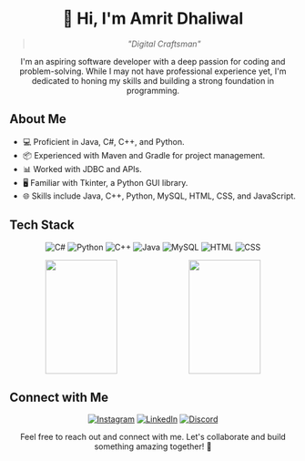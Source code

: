 <h1 align="center">👋 Hi, I'm Amrit Dhaliwal</h1>
<blockquote align="center">
  <p><em>"Digital Craftsman"</em></p>
</blockquote>
<p align="center">
  I'm an aspiring software developer with a deep passion for coding and problem-solving. While I may not have professional experience yet, I'm dedicated to honing my skills and building a strong foundation in programming.
</p>


<!-- About Me Section -->
## About Me
- 💻 Proficient in Java, C#, C++, and Python.
- 📦 Experienced with Maven and Gradle for project management.
- 📊 Worked with JDBC and APIs.
- 🖥️ Familiar with Tkinter, a Python GUI library.
- 🌐 Skills include Java, C++, Python, MySQL, HTML, CSS, and JavaScript.

<!-- Tech Stack Badges -->
## Tech Stack
<p align="center">
  <img src="https://img.shields.io/badge/C%23-239120?style=for-the-badge&logo=c-sharp&logoColor=white" alt="C#">
  <img src="https://img.shields.io/badge/Python-3776AB?style=for-the-badge&logo=python&logoColor=white" alt="Python">
  <img src="https://img.shields.io/badge/C%2B%2B-00599C?style=for-the-badge&logo=c%2B%2B&logoColor=white" alt="C++">
  <img src="https://img.shields.io/badge/Java-ED8B00?style=for-the-badge&logo=openjdk&logoColor=white" alt="Java">
  <img src="https://img.shields.io/badge/MySQL-00000F?style=for-the-badge&logo=mysql&logoColor=white" alt="MySQL">
  <img src="https://img.shields.io/badge/HTML-239120?style=for-the-badge&logo=html5&logoColor=white" alt="HTML">
  <img src="https://img.shields.io/badge/CSS-239120?&style=for-the-badge&logo=css3&logoColor=white" alt="CSS">
</p>

<!-- GitHub Stats and Most Used Languages -->
<div align="center">
  <div style="display: flex; justify-content: center; align-items: center;">
    <img src="https://github-readme-stats.vercel.app/api?username=ayoamrit&show_icons=true&count_private=true&include_all_commits=true&bg_color=0,EC6C6C,FFD479,FFFC79,73FA79&theme=graywhite" width="50%" height="200" style="display: inline-block;" /><img src="https://github-readme-stats.vercel.app/api/top-langs/?username=ayoamrit&layout=compact&bg_color=0,73FA79,73FDFF,7A81FF&theme=graywhite" width="50%" height="200" style="display: inline-block;" />
  </div>
</div>

<!-- Connect with Me Section -->
## Connect with Me
<p align="center">
  <a href="https://www.instagram.com/ayoamrit/"><img src="https://img.shields.io/badge/Instagram-E4405F?style=for-the-badge&logo=instagram&logoColor=white" alt="Instagram"></a>
  <a href="https://www.linkedin.com/in/amrit-dhaliwal-29a934248/"><img src="https://img.shields.io/badge/LinkedIn-0077B5?style=for-the-badge&logo=linkedin&logoColor=white" alt="LinkedIn"></a>
  <a href="https://www.discordapp.com/users/862389213047029820"><img src="https://img.shields.io/badge/Discord-7289DA?style=for-the-badge&logo=discord&logoColor=white" alt="Discord"></a>
</p>

<p align="center">
  Feel free to reach out and connect with me. Let's collaborate and build something amazing together! 🚀
</p>
